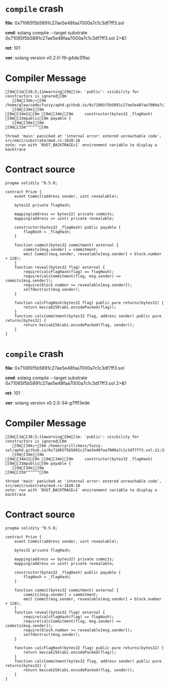 # `compile` crash
**file**: 0x71065f5b5891c27ae5e48faa7000a7c1c3df7ff3.sol

**cmd**: solang compile --target substrate 0x71065f5b5891c27ae5e48faa7000a7c1c3df7ff3.sol 2>&1

**ret**: 101 

**ver**: solang version v0.2.0-19-g4de31fac

# Compiler Message
```
[0m[1m[38;5;11mwarning[0m[1m: 'public': visibility for constructors is ignored[0m
   [0m[34m┌─[0m /home/glow/code/fuzzy/aphd.github.io/0x71065f5b5891c27ae5e48faa7000a7c1c3df7ff3.sol:11:33
   [0m[34m│[0m
[0m[34m11[0m [0m[34m│[0m     constructor(bytes32 _flagHash) [0m[33mpublic[0m payable {
   [0m[34m│[0m                                    [0m[33m^^^^^^[0m

thread 'main' panicked at 'internal error: entered unreachable code', src/emit/substrate/mod.rs:1820:18
note: run with `RUST_BACKTRACE=1` environment variable to display a backtrace
```

# Contract source
```solidity
pragma solidity ^0.5.0;

contract Prize {
	event Commit(address sender, uint revealable);

	bytes32 private flagHash;

	mapping(address => bytes32) private commits;
	mapping(address => uint) private revealable;

	constructor(bytes32 _flagHash) public payable {
		flagHash = _flagHash;
	}

	function commit(bytes32 commitment) external {
		commits[msg.sender] = commitment;
		emit Commit(msg.sender, revealable[msg.sender] = block.number + 128);
	}
	function reveal(bytes32 flag) external {
		require(calcFlagHash(flag) == flagHash);
		require(calcCommitment(flag, msg.sender) == commits[msg.sender]);
		require(block.number >= revealable[msg.sender]);
		selfdestruct(msg.sender);
	}

	function calcFlagHash(bytes32 flag) public pure returns(bytes32) {
		return keccak256(abi.encodePacked(flag));
	}
	function calcCommitment(bytes32 flag, address sender) public pure returns(bytes32) {
		return keccak256(abi.encodePacked(flag, sender));
	}
}
```
# `compile` crash
**file**: 0x71065f5b5891c27ae5e48faa7000a7c1c3df7ff3.sol

**cmd**: solang compile --target substrate 0x71065f5b5891c27ae5e48faa7000a7c1c3df7ff3.sol 2>&1

**ret**: 101 

**ver**: solang version v0.2.0-34-g7fff3ede

# Compiler Message
```
[0m[1m[38;5;11mwarning[0m[1m: 'public': visibility for constructors is ignored[0m
   [0m[34m┌─[0m /home/cyrill/mess/fuzzy-sol/aphd.github.io/0x71065f5b5891c27ae5e48faa7000a7c1c3df7ff3.sol:11:33
   [0m[34m│[0m
[0m[34m11[0m [0m[34m│[0m     constructor(bytes32 _flagHash) [0m[33mpublic[0m payable {
   [0m[34m│[0m                                    [0m[33m^^^^^^[0m

thread 'main' panicked at 'internal error: entered unreachable code', src/emit/substrate/mod.rs:1820:18
note: run with `RUST_BACKTRACE=1` environment variable to display a backtrace
```

# Contract source
```solidity
pragma solidity ^0.5.0;

contract Prize {
	event Commit(address sender, uint revealable);

	bytes32 private flagHash;

	mapping(address => bytes32) private commits;
	mapping(address => uint) private revealable;

	constructor(bytes32 _flagHash) public payable {
		flagHash = _flagHash;
	}

	function commit(bytes32 commitment) external {
		commits[msg.sender] = commitment;
		emit Commit(msg.sender, revealable[msg.sender] = block.number + 128);
	}
	function reveal(bytes32 flag) external {
		require(calcFlagHash(flag) == flagHash);
		require(calcCommitment(flag, msg.sender) == commits[msg.sender]);
		require(block.number >= revealable[msg.sender]);
		selfdestruct(msg.sender);
	}

	function calcFlagHash(bytes32 flag) public pure returns(bytes32) {
		return keccak256(abi.encodePacked(flag));
	}
	function calcCommitment(bytes32 flag, address sender) public pure returns(bytes32) {
		return keccak256(abi.encodePacked(flag, sender));
	}
}
```
